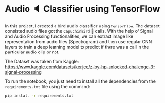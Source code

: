 # Audio 🔈 Classifier using TensorFlow

In this project, I created a bird audio classifier using `TensorFlow`. The dataset consisted audio files got the `Capuchinbird` 🦜 calls. With the help of Signal and Audio Processing functionalities, we can extract image like representation from audio files (Spectrogram)  and then use regular CNN layers to train a deep learning model to predict if there was a call in the particular audio clip or not. 

The Dataset was taken from Kaggle: https://www.kaggle.com/datasets/kenjee/z-by-hp-unlocked-challenge-3-signal-processing

To run the notebook, you just need to install all the dependencies from the `requirements.txt` file using the command:

```Bash
pip install -r requirements.txt
```